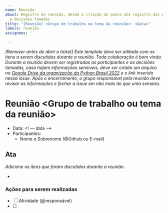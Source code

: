 ```yaml
---
name: Reunião
about: Registro de reunião, desde a criação da pauta até registro das participantes
  e decisões tomadas
title: "[Reunião] <Grupo de trabalho ou tema da reunião>: <Data>"
labels: reunião
assignees: ''

---
```


_[Remover antes de abrir o ticket] Este template deve ser editado com os itens a serem discutidos durante a reunião. Toda colaboração é bem vinda. Durante a reunião devem ser registradas as participantes e as decisões tomadas, caso hajam informações sensíveis, deve ser criado um arquivo no [Google Drive da organização da Python Brasil 2022](https://drive.google.com/drive/folders/18zvyKpV42k_n_8Sr4a7yo5KxyU_SFgen?usp=sharing) e o link inserido nessa issue. Após o encerramento, o grupo responsável pela reunião deve revisar as informações e fechar a issue em não mais do que uma semana._

# Reunião <Grupo de trabalho ou tema da reunião>

- Data: <! –– data ––>  
- Participantes:
  - Nome e Sobrenome (@Github ou E-mail)

## Ata

_Adicione os itens que foram discutidos durante a reunião._

- 

### Ações para serem realizadas

- [ ] Atividade (@responsável)
- [ ] 
